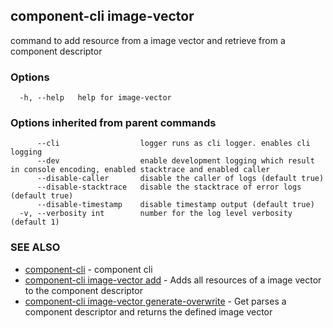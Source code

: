 ## component-cli image-vector

command to add resource from a image vector and retrieve from a component descriptor

### Options

```
  -h, --help   help for image-vector
```

### Options inherited from parent commands

```
      --cli                  logger runs as cli logger. enables cli logging
      --dev                  enable development logging which result in console encoding, enabled stacktrace and enabled caller
      --disable-caller       disable the caller of logs (default true)
      --disable-stacktrace   disable the stacktrace of error logs (default true)
      --disable-timestamp    disable timestamp output (default true)
  -v, --verbosity int        number for the log level verbosity (default 1)
```

### SEE ALSO

* [component-cli](component-cli.md)	 - component cli
* [component-cli image-vector add](component-cli_image-vector_add.md)	 - Adds all resources of a image vector to the component descriptor
* [component-cli image-vector generate-overwrite](component-cli_image-vector_generate-overwrite.md)	 - Get parses a component descriptor and returns the defined image vector

